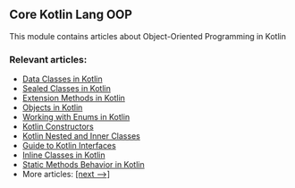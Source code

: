 ## Core Kotlin Lang OOP

This module contains articles about Object-Oriented Programming in Kotlin

### Relevant articles:

- [Data Classes in Kotlin](https://www.baeldung.com/kotlin/kotlin-data-classes)
- [Sealed Classes in Kotlin](https://www.baeldung.com/kotlin/kotlin-sealed-classes)
- [Extension Methods in Kotlin](https://www.baeldung.com/kotlin/kotlin-extension-methods)
- [Objects in Kotlin](https://www.baeldung.com/kotlin/kotlin-objects)
- [Working with Enums in Kotlin](https://www.baeldung.com/kotlin/kotlin-enum)
- [Kotlin Constructors](https://www.baeldung.com/kotlin/kotlin-constructors)
- [Kotlin Nested and Inner Classes](https://www.baeldung.com/kotlin/kotlin-inner-classes)
- [Guide to Kotlin Interfaces](https://www.baeldung.com/kotlin/kotlin-interfaces)
- [Inline Classes in Kotlin](https://www.baeldung.com/kotlin/kotlin-inline-classes)
- [Static Methods Behavior in Kotlin](https://www.baeldung.com/kotlin/kotlin-static-methods)
- More articles: [[next -->]](/core-kotlin-modules/core-kotlin-lang-oop-2)
